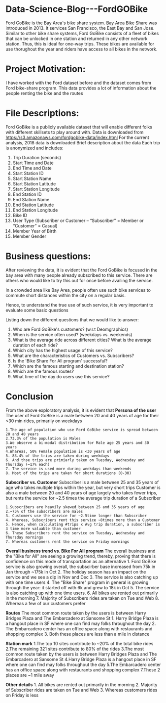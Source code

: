 # Data-Science-Blog---FordGOBike
Ford GoBike is the Bay Area's bike share system. Bay Area Bike Share was introduced in 2013. It services San Francisco, the East Bay and San Jose.  Similar to other bike share systems, Ford GoBike consists of a fleet of bikes that can be unlocked in one station and returned in any other network station. Thus, this is ideal for one-way trips. These bikes are available for use thorughout the year and riders have access to all bikes in the network.

# Project Motivation:
I have worked with the Ford dataset before and the dataset comes from Ford bike-share program. This data provides a lot of information about the people renting the bike and the routes

# File Descriptions:
Ford GoBike is a publicly available dataset that will enable different folks with different skillsets to play around with.
Data is downloaded from https://s3.amazonaws.com/fordgobike-data/index.html
For the current analysis, 2018 data is downloaded
Brief description about the data Each trip is anonymized and includes:

1. Trip Duration (seconds)
2. Start Time and Date
3. End Time and Date
4. Start Station ID
5. Start Station Name
6. Start Station Latitude
7. Start Station Longitude
8. End Station ID
9. End Station Name
10. End Station Latitude
11. End Station Longitude
12. Bike ID
13. User Type (Subscriber or Customer – “Subscriber” = Member or “Customer” = Casual)
14. Member Year of Birth
15. Member Gender

# Business questions:
After reviewing the data, it is evident that the Ford GoBike is focused in the bay area with many people already subscribed to this service. There are others who would like to try this out for once before availing the service. 

In a crowded area like Bay Area, people often use such bike services to commute short distances within the city on a regular basis.

Hence, to understand the true use of such service, it is very important to evaluate some basic questions

Listing down the different questions that we would like to answer:
1. Who are Ford GoBike's customers? (w.r.t Deomgraphics)
2. When is the service often used? (weekdays vs. weekends)
3. What is the average ride across different cities? What is the average duration of each ride?
4. Which city has the highest usage of this service?
5. What are the characteristics of Customers vs. Subscribers?
6. Is the 'Bike Share For All program' successful?
7. Which are the famous starting and destination station?
8. Which are the famous routes?
9. What time of the day do users use this service?

# Conclusion
From the above exploratory analysis, it is evident that
**Persona of the user**
The user of Ford GoBike is a male between 20 and 40 years of age for their <30 min rides, primarily on weekdays

    1.The age of population who use Ford GoBike service is spread between 20 and 40 years
    2.73.3% of the population is Males
    3.We observe a bi-modal distribution for Male age 25 years and 30 years
    4.Whareas, 50% Female population is <30 years of age
    5. 83.4% of the trips are taken during weekdays
    6. And thse trips are primiarly taken on Tuesday, Wednesday and Thursday (~17% each)
    7. The service is used more during weekdays than weekends
    8. Most of the trips are taken for short durations (0-30)

**Subscriber vs. Customer**
Subscriber is a male between 25 and 35 years of age who takes multiple trips within the year, but very short trips
Customer is also a male between 20 and 40 years of age largely who takes fewer trips, but rents the service for ~2.5 times the average trip duration of a Subscriber


    1.Subscribers are heavily skewed between 25 and 35 years of age
    2.~75% of the subscribers are males
    3. Customers use the service for ~2.5time longer than Subscriber
    4. Whereas, Subscribers rent this service ~8times more than a Customer
    5. Hence, when calculating #trips x Avg trip duration, a subscriber is 3 time more valuable than customer
    6. These Subscribers rent the service on Tuesday, Wednesday and Thursday mornings
    7. Whereas customers rent the service on Friday mornings

**Overall business trend vs. Bike For All program**
The overall business and the "Bike for All" are seeing a growing trend, thereby, proving that there is confidence on this mode of transportation as an alternative
    1. Ford GoBike service is also growing overall, the subscirber base increased from 75k in Jan through ~175k in Oct
    2. The holiday season has an impact on the service and we see a dip in Nov and Dec
    3. The service is also catching up with one time users
    4. The "Bike Share" program in general is growing through the year: it started off with 6k and grew to 18k in Oct
    5. The service is also catching up with one time users.
    6. All bikes are rented out primarily in the morning
    7. Majority of Subscribers rides are taken on Tue and Web
    8. Whereas a few of our customers prefer
 
**Routes**
The most common route taken by the users is between Harry Bridges Plaza and The Embarcadero at Sansome St
    1. Harry Bridge Plaza is a hangout place in SF where one can find may folks throughout the day
    2. The Embarcadero center has an office space along with restaurants and shopping complex
    3. Both these places are less than a mile in distance
    
**Station mark**
    1.The top 10 sites contribute to ~20% of the total bike rides
    2.The remaining 321 sites contribute to 80% of the rides
    3.The most common route taken by the users is between Harry Bridges Plaza and The Embarcadero at Sansome St
    4.Harry Bridge Plaza is a hangout place in SF where one can find may folks throughout the day
    5.The Embarcadero center has an office space along with restaurants and shopping complex
    7.These 2 places are ~1 mile away
    
**Other details**
    1. All bikes are rented out primarily in the morning
    2. Majority of Subscriber rides are taken on Tue and Web
    3. Whereas customers rides on Friday is less


